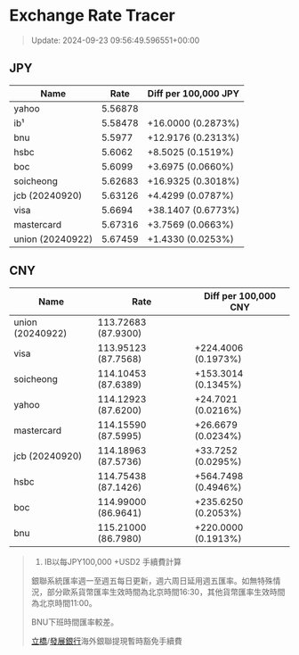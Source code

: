 # Exchange Rate Tracer

> Update: 2024-09-23 09:56:49.596551+00:00

## JPY

| Name             |    Rate | Diff per 100,000 JPY   |
|------------------|---------|------------------------|
| yahoo            | 5.56878 |                        |
| ib¹              | 5.58478 | +16.0000 (0.2873%)     |
| bnu              | 5.5977  | +12.9176 (0.2313%)     |
| hsbc             | 5.6062  | +8.5025 (0.1519%)      |
| boc              | 5.6099  | +3.6975 (0.0660%)      |
| soicheong        | 5.62683 | +16.9325 (0.3018%)     |
| jcb (20240920)   | 5.63126 | +4.4299 (0.0787%)      |
| visa             | 5.6694  | +38.1407 (0.6773%)     |
| mastercard       | 5.67316 | +3.7569 (0.0663%)      |
| union (20240922) | 5.67459 | +1.4330 (0.0253%)      |

## CNY

| Name             | Rate                | Diff per 100,000 CNY   |
|------------------|---------------------|------------------------|
| union (20240922) | 113.72683	(87.9300) |                        |
| visa             | 113.95123	(87.7568) | +224.4006 (0.1973%)    |
| soicheong        | 114.10453	(87.6389) | +153.3014 (0.1345%)    |
| yahoo            | 114.12923	(87.6200) | +24.7021 (0.0216%)     |
| mastercard       | 114.15590	(87.5995) | +26.6679 (0.0234%)     |
| jcb (20240920)   | 114.18963	(87.5736) | +33.7252 (0.0295%)     |
| hsbc             | 114.75438	(87.1426) | +564.7498 (0.4946%)    |
| boc              | 114.99000	(86.9641) | +235.6250 (0.2053%)    |
| bnu              | 115.21000	(86.7980) | +220.0000 (0.1913%)    |


> 1. IB以每JPY100,000 +USD2 手續費計算
>
> 銀聯系統匯率週一至週五每日更新，週六周日延用週五匯率。如無特殊情況，部分歐系貨幣匯率生效時間為北京時間16:30，其他貨幣匯率生效時間為北京時間11:00。
>
> BNU下班時間匯率較差。
>
> [立橋](https://www.wlbank.com.mo/uploads/ueditor/file/20181211/1544536513900230.pdf)/[發展銀行](https://www.mdb.com.mo/Service_Charges_20230728.pdf)海外銀聯提現暫時豁免手續費

